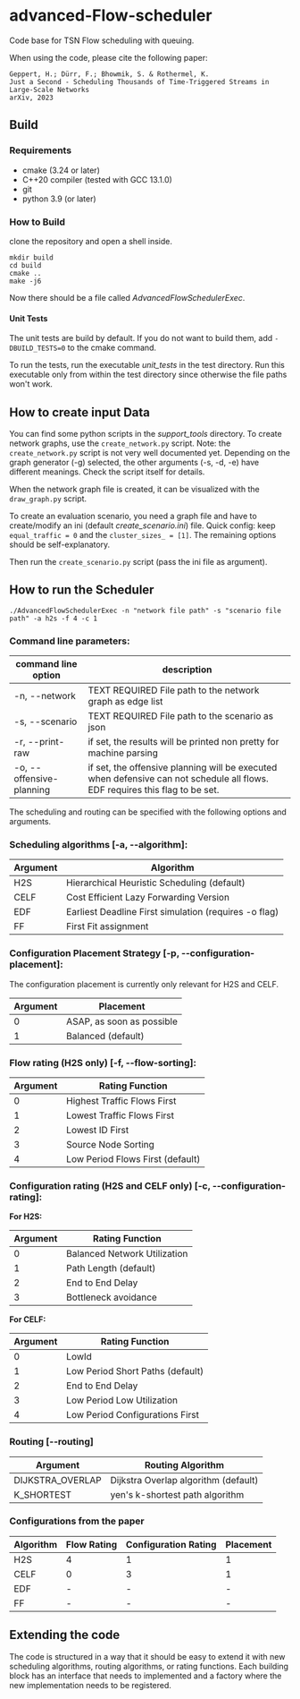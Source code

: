 # advanced-Flow-scheduler

Code base for TSN Flow scheduling with queuing.

When using the code, please cite the following paper:

```
Geppert, H.; Dürr, F.; Bhowmik, S. & Rothermel, K.
Just a Second - Scheduling Thousands of Time-Triggered Streams in Large-Scale Networks
arXiv, 2023
```

## Build

### Requirements

- cmake (3.24 or later)
- C++20 compiler (tested with GCC 13.1.0)
- git 
- python 3.9 (or later) 

### How to Build 

clone the repository and open a shell inside.

```
mkdir build 
cd build
cmake ..
make -j6
```

Now there should be a file called _AdvancedFlowSchedulerExec_.

#### Unit Tests

The unit tests are build by default.
If you do not want to build them, add `-DBUILD_TESTS=0` to the cmake command.

To run the tests, run the executable _unit_tests_ in the test directory.
Run this executable only from within the test directory since otherwise the file paths won't work.


## How to create input Data

You can find some python scripts in the _support_tools_ directory.
To create network graphs, use the `create_network.py` script.
Note: the `create_network.py` script is not very well documented yet. Depending on the graph generator (-g) selected, the other arguments (-s, -d, -e) have different meanings. Check the script itself for details.

When the network graph file is created, it can be visualized with the `draw_graph.py` script.

To create an evaluation scenario, you need a graph file and have to create/modify an ini (default _create_scenario.ini_) file.
Quick config: keep `equal_traffic = 0` and the `cluster_sizes_ = [1]`. The remaining options should be self-explanatory. 

Then run the `create_scenario.py` script (pass the ini file as argument). 

## How to run the Scheduler

```
./AdvancedFlowSchedulerExec -n "network file path" -s "scenario file path" -a h2s -f 4 -c 1
```


### Command line parameters:

| command line option      | description                                                                                                                  |
|--------------------------|------------------------------------------------------------------------------------------------------------------------------|
| -n, --network            | TEXT REQUIRED  File path to the network graph as edge list                                                                   |
| -s, --scenario           | TEXT REQUIRED File path to the scenario as json                                                                              |
| -r, --print-raw          | if set, the results will be printed non pretty for machine parsing                                                           |
| -o, --offensive-planning | if set, the offensive planning will be executed when defensive can not schedule all flows. EDF requires this flag to be set. |


The scheduling and routing can be specified with the following options and arguments.

### Scheduling algorithms [-a, --algorithm]:

| Argument | Algorithm                                              |
|----------|--------------------------------------------------------|
| H2S      | Hierarchical Heuristic Scheduling (default)            |
| CELF     | Cost Efficient Lazy Forwarding Version                 |
| EDF      | Earliest Deadline First simulation (requires -o flag)  |
| FF       | First Fit assignment                                   |


### Configuration Placement Strategy [-p, --configuration-placement]:

The configuration placement is currently only relevant for H2S and CELF.

| Argument | Placement                           |
|----------|-------------------------------------|
| 0        | ASAP, as soon as possible           |
| 1        | Balanced (default)                  |


### Flow rating (H2S only) [-f, --flow-sorting]:

| Argument | Rating Function                  |
|----------|----------------------------------|
| 0        | Highest Traffic Flows First      |
| 1        | Lowest Traffic Flows First       |
| 2        | Lowest ID First                  |
| 3        | Source Node Sorting              |
| 4        | Low Period Flows First (default) |


### Configuration rating (H2S and CELF only) [-c, --configuration-rating]:

**For H2S:**

| Argument | Rating Function              |
|----------|------------------------------|
| 0        | Balanced Network Utilization |
| 1        | Path Length (default)        |
| 2        | End to End Delay             |
| 3        | Bottleneck avoidance         |


**For CELF:**

| Argument | Rating Function                  |
|----------|----------------------------------|
| 0        | LowId                            |
| 1        | Low Period Short Paths (default) |
| 2        | End to End Delay                 |
| 3        | Low Period Low Utilization       |
| 4        | Low Period Configurations First  |

### Routing [--routing]

| Argument         | Routing Algorithm                    |
|------------------|--------------------------------------|
| DIJKSTRA_OVERLAP | Dijkstra Overlap algorithm (default) |
| K_SHORTEST       | yen's k-shortest path algorithm      |


### Configurations from the paper

| Algorithm | Flow Rating | Configuration Rating | Placement | 
|-----------|-------------|----------------------|-----------|
| H2S       | 4           | 1                    | 1         |
| CELF      | 0           | 3                    | 1         |
| EDF       | -           | -                    | -         |
| FF        | -           | -                    | -         |


## Extending the code

The code is structured in a way that it should be easy to extend it with new scheduling algorithms, routing algorithms, or rating functions.
Each building block has an interface that needs to implemented and a factory where the new implementation needs to be registered.
